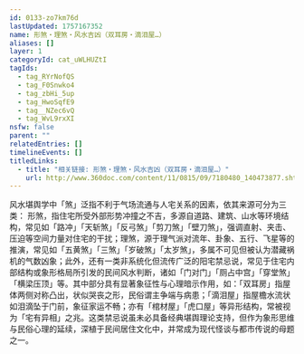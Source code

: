 ```yaml
---
id: 0133-zo7km76d
lastUpdated: 1757167352
name: 形煞・理煞・风水吉凶（双耳房・滴泪屋…）
aliases: []
layer: 1
categoryId: cat_uWLHUZtI
tagIds:
  - tag_RYrNofQS
  - tag_F0Snwko4
  - tag_zbHi_5up
  - tag_HwoSqfE9
  - tag__NZec6vQ
  - tag_WvL9rxXI
nsfw: false
parent: ""
relatedEntries: []
timelineEvents: []
titledLinks:
  - title: "相关链接: 形煞・理煞・风水吉凶（双耳房・滴泪屋…）"
    url: http://www.360doc.com/content/11/0815/09/7180480_140473877.shtml
---
```


风水堪舆学中「煞」泛指不利于气场流通与人宅关系的因素，依其来源可分为三类： 形煞，指住宅所受外部形势冲撞之不吉，多源自道路、建筑、山水等环境结构，常见如「路冲」「天斩煞」「反弓煞」「剪刀煞」「壁刀煞」，强调直射、夹击、压迫等空间力量对住宅的干扰；理煞，源于理气派对流年、卦象、五行、飞星等的推演，常见如「五黄煞」「三煞」「岁破煞」「太岁煞」，多属不可见但被认为潜藏祸机的气数凶象；此外，还有一类非系统化但流传广泛的阳宅禁忌说，常见于住宅内部结构或象形格局所引发的民间风水判断，诸如「门对门」「厕占中宫」「穿堂煞」「横梁压顶」等。其中部分具有显著象征性与心理暗示作用，如：「双耳房」指屋体两侧对称凸出，状似哭丧之形，民俗谓主争端与病患；「滴泪屋」指屋檐水流状如泪滴坠于门前，象征家运不畅；亦有「棺材屋」「虎口屋」等异形结构，常被视为「宅有异相」之兆。这类禁忌说虽未必具备经典堪舆理论支持，但作为象形思维与民俗心理的延续，深植于民间居住文化中，并常成为现代怪谈与都市传说的母题之一。